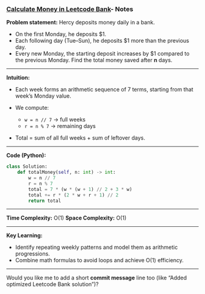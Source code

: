 ###  [**Calculate Money in Leetcode Bank**](https://leetcode.com/problems/calculate-money-in-leetcode-bank/description/)- Notes

**Problem statement:**
Hercy deposits money daily in a bank.

* On the first Monday, he deposits $1.
* Each following day (Tue–Sun), he deposits $1 more than the previous day.
* Every new Monday, the starting deposit increases by $1 compared to the previous Monday.
  Find the total money saved after **n** days.

---

**Intuition:**

* Each week forms an arithmetic sequence of 7 terms, starting from that week’s Monday value.
* We compute:

  * `w = n // 7` → full weeks
  * `r = n % 7` → remaining days
* Total = sum of all full weeks + sum of leftover days.

---

**Code (Python):**

```python
class Solution:
    def totalMoney(self, n: int) -> int:
        w = n // 7
        r = n % 7
        total = 7 * (w * (w + 1) // 2 + 3 * w)
        total += r * (2 * w + r + 1) // 2
        return total
```

---

**Time Complexity:** O(1)
**Space Complexity:** O(1)

---

**Key Learning:**

* Identify repeating weekly patterns and model them as arithmetic progressions.
* Combine math formulas to avoid loops and achieve O(1) efficiency.

---

Would you like me to add a short **commit message** line too (like “Added optimized Leetcode Bank solution”)?
